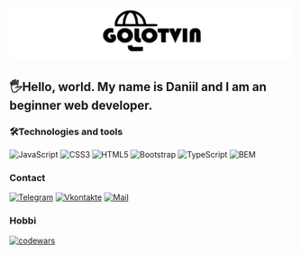 ![Header](https://github.com/daniilgolotvin/daniilgolotvin/blob/main/assets/MyLogo.png?raw=true)
 ## 🖐Hello, world. My name is Daniil and I am an beginner web developer.
 ### 🛠Technologies and tools
 ![JavaScript](https://img.shields.io/badge/-JavaScript-090909?style=for-the-badge&logo=JavaScript&logoColor=E9D54D) ![CSS3](https://img.shields.io/badge/-CSS3-090909?style=for-the-badge&logo=CSS3&logoColor=264de4) ![HTML5](https://img.shields.io/badge/-HTML5-090909?style=for-the-badge&logo=HTML5&logoColor=#F16528) ![Bootstrap](https://img.shields.io/badge/-Bootstrap-090909?style=for-the-badge&logo=Bootstrap&logoColor=#7952b3) ![TypeScript](https://img.shields.io/badge/-TypeScript-090909?style=for-the-badge&logo=TypeScript&logoColor=#3178c6) ![BEM](https://img.shields.io/badge/-BEM-090909?style=for-the-badge&logo=BEM&logoColor=#fff)
 

### Contact
[![Telegram](https://img.shields.io/badge/-Telegram-090909?style=for-the-badge&logo=telegram&logoColor=#63AFDE)](https://t.me/gol_ot_vin) [![Vkontakte](https://img.shields.io/badge/-Vkontakte-090909?style=for-the-badge&logo=Vk&logoColor=1081FF)](https://vk.com/gol_ot_vin)
[![Mail](https://img.shields.io/badge/-Gmail-090909?style=for-the-badge&logo=Gmail&logoColor=#F65548)](https://vk.com/alexeyshpavda)

### Hobbi
[![codewars](https://www.codewars.com/users/daniilgolotvin/badges/large)](https://www.codewars.com/users/daniilgolotvin) 
